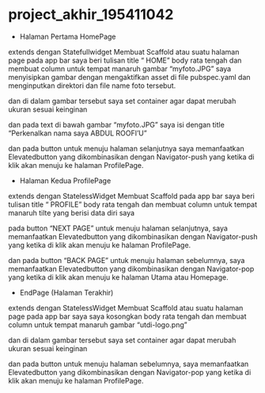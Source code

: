# project_akhir_195411042

- Halaman Pertama HomePage

extends dengan Statefullwidget
Membuat Scaffold atau suatu halaman page 
pada app bar saya beri tulisan title “ HOME”
body rata tengah
dan membuat column untuk tempat manaruh gambar “myfoto.JPG”
saya menyisipkan gambar dengan mengaktifkan asset di file pubspec.yaml
dan menginputkan direktori dan file name foto tersebut.

dan di dalam gambar tersebut saya set container agar dapat merubah ukuran sesuai keinginan

dan pada text di bawah gambar “myfoto.JPG” saya isi dengan title “Perkenalkan nama saya ABDUL ROOFI’U”

dan pada button untuk menuju halaman selanjutnya saya memanfaatkan Elevatedbutton yang dikombinasikan dengan Navigator-push yang ketika di klik akan menuju ke halaman ProfilePage.

- Halaman Kedua ProfilePage

extends dengan StatelessWidget
Membuat Scaffold
pada app bar saya beri tulisan title “ PROFILE”
body rata tengah
dan membuat column untuk tempat manaruh tilte yang berisi data diri saya

pada button “NEXT PAGE”  untuk menuju halaman selanjutnya, saya memanfaatkan Elevatedbutton yang dikombinasikan dengan Navigator-push yang ketika di klik akan menuju ke halaman ProfilePage.

dan pada button “BACK PAGE”  untuk menuju halaman sebelumnya, saya memanfaatkan Elevatedbutton yang dikombinasikan dengan Navigator-pop yang ketika di klik akan menuju ke halaman Utama atau Homepage.

- EndPage (Halaman Terakhir)

extends dengan StatelessWidget
Membuat Scaffold atau suatu halaman page 
pada app bar saya saya kosongkan
body rata tengah
dan membuat column untuk tempat manaruh gambar “utdi-logo.png”

dan di dalam gambar tersebut saya set container agar dapat merubah ukuran sesuai keinginan

dan pada button untuk menuju halaman sebelumnya, saya memanfaatkan Elevatedbutton yang dikombinasikan dengan Navigator-pop yang ketika di klik akan menuju ke halaman ProfilePage.

